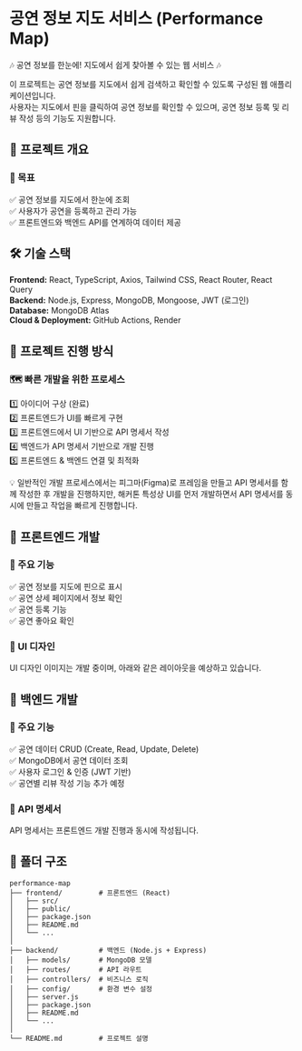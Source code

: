 # 공연 정보 지도 서비스 (Performance Map)

🎶 공연 정보를 한눈에! 지도에서 쉽게 찾아볼 수 있는 웹 서비스 🎶

이 프로젝트는 공연 정보를 지도에서 쉽게 검색하고 확인할 수 있도록 구성된 웹 애플리케이션입니다.  
사용자는 지도에서 핀을 클릭하여 공연 정보를 확인할 수 있으며, 공연 정보 등록 및 리뷰 작성 등의 기능도 지원합니다.

## 🚀 프로젝트 개요

### 📌 목표

✅ 공연 정보를 지도에서 한눈에 조회  
✅ 사용자가 공연을 등록하고 관리 가능  
✅ 프론트엔드와 백엔드 API를 연계하여 데이터 제공  

## 🛠️ 기술 스택

**Frontend:** React, TypeScript, Axios, Tailwind CSS, React Router, React Query  
**Backend:** Node.js, Express, MongoDB, Mongoose, JWT (로그인)  
**Database:** MongoDB Atlas  
**Cloud & Deployment:** GitHub Actions, Render 

## 📌 프로젝트 진행 방식

### 🗺️ 빠른 개발을 위한 프로세스

1️⃣ 아이디어 구상 (완료)  
2️⃣ 프론트엔드가 UI를 빠르게 구현  
3️⃣ 프론트엔드에서 UI 기반으로 API 명세서 작성  
4️⃣ 백엔드가 API 명세서 기반으로 개발 진행  
5️⃣ 프론트엔드 & 백엔드 연결 및 최적화  

💡 일반적인 개발 프로세스에서는 피그마(Figma)로 프레임을 만들고 API 명세서를 함께 작성한 후 개발을 진행하지만, 해커톤 특성상 UI를 먼저 개발하면서 API 명세서를 동시에 만들고 작업을 빠르게 진행합니다.

## 🎨 프론트엔드 개발

### 📌 주요 기능

✅ 공연 정보를 지도에 핀으로 표시  
✅ 공연 상세 페이지에서 정보 확인  
✅ 공연 등록 기능  
✅ 공연 좋아요 확인


### 📌 UI 디자인

UI 디자인 이미지는 개발 중이며, 아래와 같은 레이아웃을 예상하고 있습니다.  

## 💾 백엔드 개발

### 📌 주요 기능

✅ 공연 데이터 CRUD (Create, Read, Update, Delete)  
✅ MongoDB에서 공연 데이터 조회  
✅ 사용자 로그인 & 인증 (JWT 기반)  
✅ 공연별 리뷰 작성 기능 추가 예정  

### 📌 API 명세서

API 명세서는 프론트엔드 개발 진행과 동시에 작성됩니다.  

## 📂 폴더 구조

```plaintext
performance-map
├── frontend/         # 프론트엔드 (React)
│   ├── src/
│   ├── public/
│   ├── package.json
│   ├── README.md
│   └── ...
│
├── backend/          # 백엔드 (Node.js + Express)
│   ├── models/       # MongoDB 모델
│   ├── routes/       # API 라우트
│   ├── controllers/  # 비즈니스 로직
│   ├── config/       # 환경 변수 설정
│   ├── server.js
│   ├── package.json
│   ├── README.md
│   └── ...
│
└── README.md         # 프로젝트 설명
